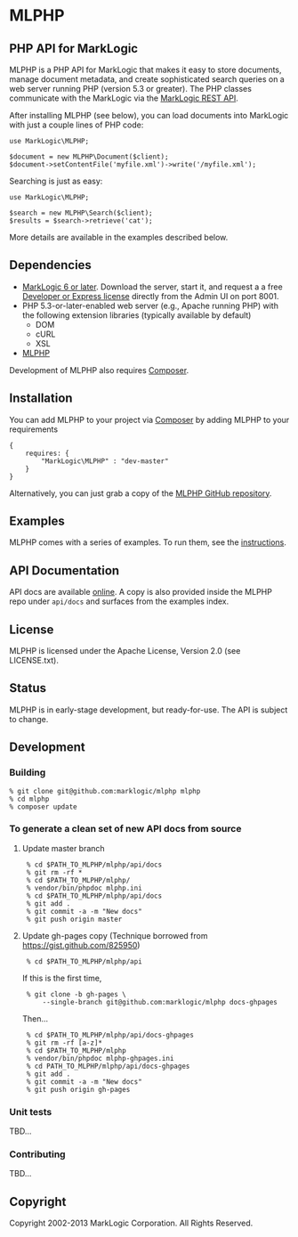# MLPHP

## PHP API for MarkLogic

MLPHP is a PHP API for MarkLogic that makes it easy to store documents, manage document metadata, and create sophisticated search queries on a web server running PHP (version 5.3 or greater). The PHP classes communicate with the MarkLogic via the [MarkLogic REST API](http://developer.marklogic.com/learn/rest).

After installing MLPHP (see below), you can load documents into
MarkLogic with just a couple lines of PHP code:

    use MarkLogic\MLPHP;
    
    $document = new MLPHP\Document($client);
    $document->setContentFile('myfile.xml')->write('/myfile.xml');

Searching is just as easy:

    use MarkLogic\MLPHP;
    
    $search = new MLPHP\Search($client);
    $results = $search->retrieve('cat');
    
More details are available in the examples described below.

## Dependencies

* [MarkLogic 6 or later](http://developer.marklogic.com/products).  Download the server, start it, and request a  a free [Developer or Express license](http://developer.marklogic.com/licensing) directly from the Admin UI on port 8001.
* PHP 5.3-or-later-enabled web server (e.g., Apache running PHP) with the following extension libraries (typically available by default)
	* DOM
	* cURL 
	* XSL 
* [MLPHP](https://github.com/marklogic/mlphp)

Development of MLPHP also requires [Composer](http://getcomposer.org).

## Installation
You can add MLPHP to your project via [Composer](http://getcomposer.org) by adding MLPHP to your requirements

    {
        requires: {
            "MarkLogic\MLPHP" : "dev-master"
        }
    }

Alternatively, you can just grab a copy of the [MLPHP GitHub repository](https://github.com/marklogic/mlphp).

## Examples
MLPHP comes with a series of examples. To run them, see the [instructions](https://github.com/marklogic/mlphp/blob/master/examples/README.md).  

## API Documentation
API docs are available [online](http://marklogic.github.io/mlphp).  A copy is also provided inside the MLPHP repo under `api/docs` and surfaces from the examples index.

## License 
MLPHP is licensed under the Apache License, Version 2.0 (see LICENSE.txt).

## Status
MLPHP is in early-stage development, but ready-for-use.  The API is subject to change.

## Development

### Building

    % git clone git@github.com:marklogic/mlphp mlphp
    % cd mlphp
    % composer update 

### To generate a clean set of new API docs from source

1. Update master branch

        % cd $PATH_TO_MLPHP/mlphp/api/docs
        % git rm -rf *
        % cd $PATH_TO_MLPHP/mlphp/
        % vendor/bin/phpdoc mlphp.ini
        % cd $PATH_TO_MLPHP/mlphp/api/docs
        % git add .
        % git commit -a -m "New docs"
        % git push origin master

2. Update gh-pages copy  (Technique borrowed from https://gist.github.com/825950)

        % cd $PATH_TO_MLPHP/mlphp/api
        
   If this is the first time,

        % git clone -b gh-pages \
            --single-branch git@github.com:marklogic/mlphp docs-ghpages
        
   Then...

        % cd $PATH_TO_MLPHP/mlphp/api/docs-ghpages
        % git rm -rf [a-z]*
        % cd $PATH_TO_MLPHP/mlphp
        % vendor/bin/phpdoc mlphp-ghpages.ini
        % cd PATH_TO_MLPHP/mlphp/api/docs-ghpages
        % git add .
        % git commit -a -m "New docs"
        % git push origin gh-pages
        
### Unit tests
TBD…

### Contributing
TBD...

## Copyright
Copyright 2002-2013 MarkLogic Corporation.  All Rights Reserved.

